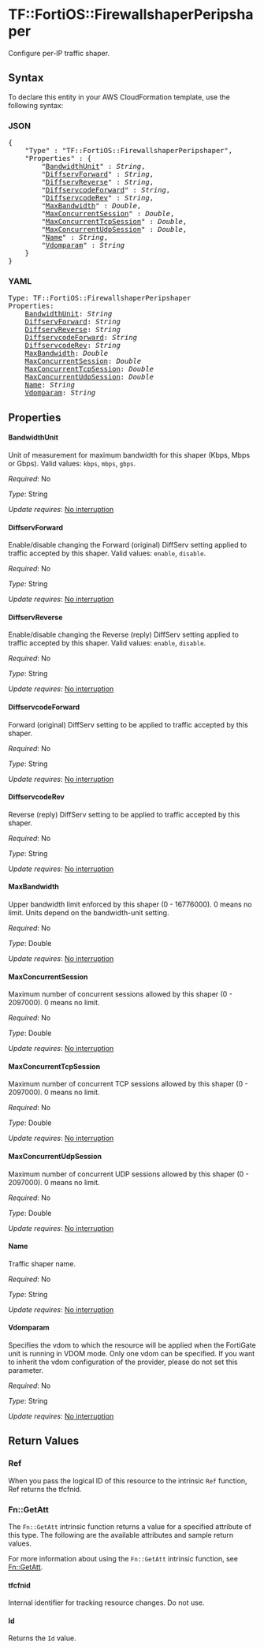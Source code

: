 # TF::FortiOS::FirewallshaperPeripshaper

Configure per-IP traffic shaper.

## Syntax

To declare this entity in your AWS CloudFormation template, use the following syntax:

### JSON

<pre>
{
    "Type" : "TF::FortiOS::FirewallshaperPeripshaper",
    "Properties" : {
        "<a href="#bandwidthunit" title="BandwidthUnit">BandwidthUnit</a>" : <i>String</i>,
        "<a href="#diffservforward" title="DiffservForward">DiffservForward</a>" : <i>String</i>,
        "<a href="#diffservreverse" title="DiffservReverse">DiffservReverse</a>" : <i>String</i>,
        "<a href="#diffservcodeforward" title="DiffservcodeForward">DiffservcodeForward</a>" : <i>String</i>,
        "<a href="#diffservcoderev" title="DiffservcodeRev">DiffservcodeRev</a>" : <i>String</i>,
        "<a href="#maxbandwidth" title="MaxBandwidth">MaxBandwidth</a>" : <i>Double</i>,
        "<a href="#maxconcurrentsession" title="MaxConcurrentSession">MaxConcurrentSession</a>" : <i>Double</i>,
        "<a href="#maxconcurrenttcpsession" title="MaxConcurrentTcpSession">MaxConcurrentTcpSession</a>" : <i>Double</i>,
        "<a href="#maxconcurrentudpsession" title="MaxConcurrentUdpSession">MaxConcurrentUdpSession</a>" : <i>Double</i>,
        "<a href="#name" title="Name">Name</a>" : <i>String</i>,
        "<a href="#vdomparam" title="Vdomparam">Vdomparam</a>" : <i>String</i>
    }
}
</pre>

### YAML

<pre>
Type: TF::FortiOS::FirewallshaperPeripshaper
Properties:
    <a href="#bandwidthunit" title="BandwidthUnit">BandwidthUnit</a>: <i>String</i>
    <a href="#diffservforward" title="DiffservForward">DiffservForward</a>: <i>String</i>
    <a href="#diffservreverse" title="DiffservReverse">DiffservReverse</a>: <i>String</i>
    <a href="#diffservcodeforward" title="DiffservcodeForward">DiffservcodeForward</a>: <i>String</i>
    <a href="#diffservcoderev" title="DiffservcodeRev">DiffservcodeRev</a>: <i>String</i>
    <a href="#maxbandwidth" title="MaxBandwidth">MaxBandwidth</a>: <i>Double</i>
    <a href="#maxconcurrentsession" title="MaxConcurrentSession">MaxConcurrentSession</a>: <i>Double</i>
    <a href="#maxconcurrenttcpsession" title="MaxConcurrentTcpSession">MaxConcurrentTcpSession</a>: <i>Double</i>
    <a href="#maxconcurrentudpsession" title="MaxConcurrentUdpSession">MaxConcurrentUdpSession</a>: <i>Double</i>
    <a href="#name" title="Name">Name</a>: <i>String</i>
    <a href="#vdomparam" title="Vdomparam">Vdomparam</a>: <i>String</i>
</pre>

## Properties

#### BandwidthUnit

Unit of measurement for maximum bandwidth for this shaper (Kbps, Mbps or Gbps). Valid values: `kbps`, `mbps`, `gbps`.

_Required_: No

_Type_: String

_Update requires_: [No interruption](https://docs.aws.amazon.com/AWSCloudFormation/latest/UserGuide/using-cfn-updating-stacks-update-behaviors.html#update-no-interrupt)

#### DiffservForward

Enable/disable changing the Forward (original) DiffServ setting applied to traffic accepted by this shaper. Valid values: `enable`, `disable`.

_Required_: No

_Type_: String

_Update requires_: [No interruption](https://docs.aws.amazon.com/AWSCloudFormation/latest/UserGuide/using-cfn-updating-stacks-update-behaviors.html#update-no-interrupt)

#### DiffservReverse

Enable/disable changing the Reverse (reply) DiffServ setting applied to traffic accepted by this shaper. Valid values: `enable`, `disable`.

_Required_: No

_Type_: String

_Update requires_: [No interruption](https://docs.aws.amazon.com/AWSCloudFormation/latest/UserGuide/using-cfn-updating-stacks-update-behaviors.html#update-no-interrupt)

#### DiffservcodeForward

Forward (original) DiffServ setting to be applied to traffic accepted by this shaper.

_Required_: No

_Type_: String

_Update requires_: [No interruption](https://docs.aws.amazon.com/AWSCloudFormation/latest/UserGuide/using-cfn-updating-stacks-update-behaviors.html#update-no-interrupt)

#### DiffservcodeRev

Reverse (reply) DiffServ setting to be applied to traffic accepted by this shaper.

_Required_: No

_Type_: String

_Update requires_: [No interruption](https://docs.aws.amazon.com/AWSCloudFormation/latest/UserGuide/using-cfn-updating-stacks-update-behaviors.html#update-no-interrupt)

#### MaxBandwidth

Upper bandwidth limit enforced by this shaper (0 - 16776000). 0 means no limit. Units depend on the bandwidth-unit setting.

_Required_: No

_Type_: Double

_Update requires_: [No interruption](https://docs.aws.amazon.com/AWSCloudFormation/latest/UserGuide/using-cfn-updating-stacks-update-behaviors.html#update-no-interrupt)

#### MaxConcurrentSession

Maximum number of concurrent sessions allowed by this shaper (0 - 2097000). 0 means no limit.

_Required_: No

_Type_: Double

_Update requires_: [No interruption](https://docs.aws.amazon.com/AWSCloudFormation/latest/UserGuide/using-cfn-updating-stacks-update-behaviors.html#update-no-interrupt)

#### MaxConcurrentTcpSession

Maximum number of concurrent TCP sessions allowed by this shaper (0 - 2097000). 0 means no limit.

_Required_: No

_Type_: Double

_Update requires_: [No interruption](https://docs.aws.amazon.com/AWSCloudFormation/latest/UserGuide/using-cfn-updating-stacks-update-behaviors.html#update-no-interrupt)

#### MaxConcurrentUdpSession

Maximum number of concurrent UDP sessions allowed by this shaper (0 - 2097000). 0 means no limit.

_Required_: No

_Type_: Double

_Update requires_: [No interruption](https://docs.aws.amazon.com/AWSCloudFormation/latest/UserGuide/using-cfn-updating-stacks-update-behaviors.html#update-no-interrupt)

#### Name

Traffic shaper name.

_Required_: No

_Type_: String

_Update requires_: [No interruption](https://docs.aws.amazon.com/AWSCloudFormation/latest/UserGuide/using-cfn-updating-stacks-update-behaviors.html#update-no-interrupt)

#### Vdomparam

Specifies the vdom to which the resource will be applied when the FortiGate unit is running in VDOM mode. Only one vdom can be specified. If you want to inherit the vdom configuration of the provider, please do not set this parameter.

_Required_: No

_Type_: String

_Update requires_: [No interruption](https://docs.aws.amazon.com/AWSCloudFormation/latest/UserGuide/using-cfn-updating-stacks-update-behaviors.html#update-no-interrupt)

## Return Values

### Ref

When you pass the logical ID of this resource to the intrinsic `Ref` function, Ref returns the tfcfnid.

### Fn::GetAtt

The `Fn::GetAtt` intrinsic function returns a value for a specified attribute of this type. The following are the available attributes and sample return values.

For more information about using the `Fn::GetAtt` intrinsic function, see [Fn::GetAtt](https://docs.aws.amazon.com/AWSCloudFormation/latest/UserGuide/intrinsic-function-reference-getatt.html).

#### tfcfnid

Internal identifier for tracking resource changes. Do not use.

#### Id

Returns the <code>Id</code> value.

